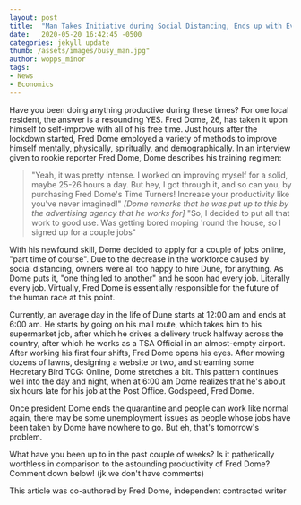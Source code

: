 ```yaml
---
layout: post
title:  "Man Takes Initiative during Social Distancing, Ends up with Every Job"
date:   2020-05-20 16:42:45 -0500
categories: jekyll update
thumb: /assets/images/busy_man.jpg"
author: wopps_minor
tags:
- News
- Economics
---
```


Have you been doing anything productive during these times? For one local resident, the answer is a resounding YES. Fred Dome, 26, has taken it upon himself to self-improve with all of his free time. Just hours after the lockdown started, Fred Dome employed a variety of methods to improve himself mentally, physically, spiritually, and demographically. In an interview given to rookie reporter Fred Dome, Dome describes his training regimen:

> "Yeah, it was pretty intense. I worked on improving myself for a solid, maybe 25-26 hours a day. But hey, I got through it, and so can you, by purchasing Fred Dome's Time Turners! Increase your productivity like you've never imagined!"
> *[Dome remarks that he was put up to this by the advertising agency that he works for]*
> "So, I decided to put all that work to good use. Was getting bored moping 'round the house, so I signed up for a couple jobs"

With his newfound skill, Dome decided to apply for a couple of jobs online, "part time of course". Due to the decrease in the workforce caused by social distancing, owners were all too happy to hire Dune, for anything. As Dome puts it, "one thing led to another" and he soon had every job. Literally every job. Virtually, Fred Dome is essentially responsible for the future of the human race at this point. 

Currently, an average day in the life of Dune starts at 12:00 am and ends at 6:00 am. He starts by going on his mail route, which takes him to his supermarket job, after which he drives a delivery truck halfway across the country, after which he works as a TSA Official in an almost-empty airport. After working his first four shifts, Fred Dome opens his eyes. After mowing dozens of lawns, designing a website or two, and streaming some Hecretary Bird TCG: Online, Dome stretches a bit. This pattern continues well into the day and night, when at 6:00 am Dome realizes that he's about six hours late for his job at the Post Office. Godspeed, Fred Dome.

Once president Dome ends the quarantine and people can work like normal again, there may be some unemployment issues as people whose jobs have been taken by Dome have nowhere to go. But eh, that's tomorrow's problem.

What have you been up to in the past couple of weeks? Is it pathetically worthless in comparison to the astounding productivity of Fred Dome? Comment down below! (jk we don't have comments)

This article was co-authored by Fred Dome, independent contracted writer
